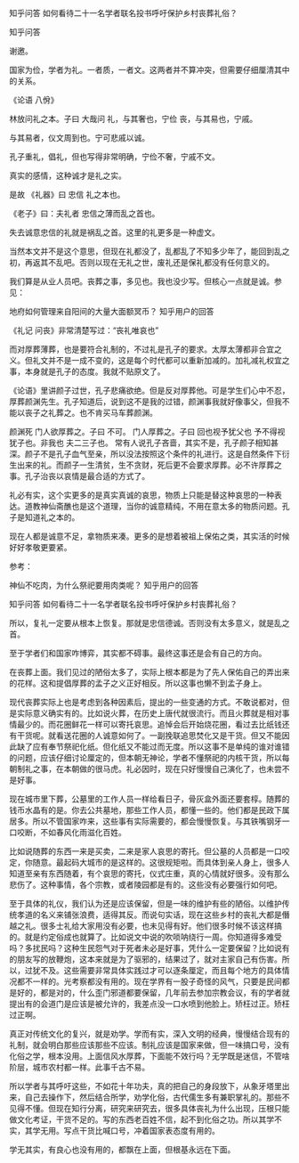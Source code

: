  
 知乎问答 如何看待二十一名学者联名投书呼吁保护乡村丧葬礼俗？ 
 
 
 
 
 
 知乎问答 
 
 

 

 谢邀。

 

 国家为俭，学者为礼。一者质，一者文。这两者并不算冲突，但需要仔细厘清其中的关系。

 

 《论语 八佾》 

 林放问礼之本。子曰 大哉问 礼，与其奢也，宁俭 丧，与其易也，宁戚。 

 与其易者，仪文周到也。宁可悲戚以诚。

 孔子重礼，倡礼，但也写得非常明确，宁俭不奢，宁戚不文。

 

 真实的感情，这种诚才是礼之实。

 

 是故 《礼器》曰 忠信 礼之本也。 

 

 

 《老子》曰：夫礼者 忠信之薄而乱之首也。 

 失去诚意忠信的礼就是祸乱之首。这里的礼更多是一种虚文。 

 

 

 当然本文并不是这个意思，但现在礼都没了，乱都乱了不知多少年了，能回到乱之初，再返其不乱吧。否则以现在无礼之世，废礼还是保礼都没有任何意义的。

 

 我们算是从业人员吧。丧葬之事，多见也。我也没少写。但核心一点就是诚。参见：

 

 地府如何管理来自阳间的大量大面额冥币？ 知乎用户的回答 

 

 《礼记 问丧》非常清楚写过：“丧礼唯哀也” 

 

 而对厚葬薄葬，也是要符合礼制的，不过礼是孔子的要求。太厚太薄都非合宜之义。但礼文并不是一成不变的，这是每个时代都可以重新加减的。加礼减礼权宜之事，本身就是孔子的态度。我就不贴原文了。

 

 《论语》里讲颜子过世，孔子悲痛欲绝。但是反对厚葬他。可是学生们心中不忍，厚葬颜渊先生。孔子知道后，说到这不是我的过错，颜渊事我就好像事父，但我不能以丧子之礼葬之。也不肯买马车葬颜渊。

 颜渊死 门人欲厚葬之。子曰 不可。 门人厚葬之。子曰 回也视予犹父也 予不得视犹子也。非我也 夫二三子也。 常有人说孔子吝啬，其实不是，孔子颜子相知甚深。颜子不是孔子血气至亲，所以没法按照这个条件的礼进行。这是自然条件下衍生出来的礼。而颜子一生清贫，生不贪财，死后更不会要求厚葬。必不许厚葬之事。孔子治丧以哀情是最合适的方式了。

 

 礼必有实，这个实更多的是真实真诚的哀思，物质上只能是替这种哀思的一种表达。道教神仙斋醮也是这个道理，当你的诚意精纯，不用在意太多的物质问题。孔子是知道礼之本的。

 

 现在人都是诚意不足，拿物质来凑。更多的是想着被祖上保佑之类，其实活的时候好好孝敬更要紧。

 

 参考：

 神仙不吃肉，为什么祭祀要用肉类呢？ 知乎用户的回答 

 知乎问答 如何看待二十一名学者联名投书呼吁保护乡村丧葬礼俗？ 

 所以，复礼一定要从根本上恢复。那就是忠信德诚。否则没有太多意义，就是乱之首。

 

 至于学者们和国家咋博弈，其实都不碍事。最终这事还是会有自己的方向。

 

 在丧葬上面。我们见过的陋俗太多了，实际上根本都是为了先人保佑自己的弄出来的花样。这和提倡厚葬的孟子之义正好相反。所以这事也懒不到孟子身上。

 

 现代丧葬实际上也是考虑到各种因素后，提出的一些变通的方式。不敢说都对，但是实际意义确实有的。比如说火葬，在历史上唐代就很流行。而且火葬就是相对事情最少的。而花圈鲜花一样可以寄托哀思。追悼会后开始烧花圈，看过去比纸钱还有干货呢。就看送花圈的人诚意如何了。一副挽联追思焚化又是干货。但又不能因此缺了应有奉节祭祀化纸。但化纸又不能过而无度。所以这事不是单纯的谁对谁错的问题，应该仔细讨论厘定的，但本朝无神论，学者不懂祭祀的内核干货，所以每朝制礼之事，在本朝做的很马虎。礼必因时，现在只好慢慢自己演化了，也未尝不是好事。

 

 现在城市里下葬，公墓里的工作人员一样给看日子，骨灰盒外面还要套椁。随葬的钱币水晶有的是。你去公共墓地，那些工作人员，都懂一些的。他们都是民政下属居多。所以不管国家咋来，这些事有实际需要的，都会慢慢恢复。与其铁嘴钢牙一口咬断，不如春风化雨滋化百姓。

 

 比如说随葬的东西一来是买卖，二来是家人哀思的寄托。但公墓的人员都是一口咬定，你随意。最起码大城市的是这样的。这很规矩啦。而具体到亲人身上，很多人知道至亲有东西随着，有个哀思的寄托，仪式庄重，真的心情就好很多。没有那么悲伤了。这种事情，各个宗教，或者陵园都是有的。这些没有必要强行如何吧。

 

 至于具体的礼仪，我们认为还是应该保留，但是一味的维护有些的陋俗。以维护传统孝道的名义来铺张浪费，适得其反。而说句实话，现在这些乡村的丧礼大都是僭越之礼。很多士礼给大家用没有必要，也未见得有好。他们很多时候不该这样搞的。就是约定俗成也就算了。比如说文中说的吹唢呐绕行一周。你知道得多难受吗？多扰民吗？这种生民怨气对于死者未必是好事，凭什么一定要保留？比如说有的朋友写的放鞭炮，这本来就是为了驱邪的，结果过了，就对主家自己有伤害。所以，过犹不及。这些需要非常具体实践过才可以逐条厘定，而且每个地方的具体情况都不一样的。光考察都没有用的。现在学界有一股子奇怪的风气，只要是民间都是好的，都是对的，什么歪门邪道都要保留，几年前去参加宗教会议，有的学者就提出有的会道门是应该是被允许的，我差点没一口水喷到他脸上。矫枉过正。矫枉过正啊。

 

 真正对传统文化的复兴，就是劝学。学而有实，深入文明的经典，慢慢结合现有的礼制，就会明白那些应该那些不应该。制礼应该是国家来做，但一味搞口号，没有化俗之学，根本没用。上面信风水厚葬，下面能不效行吗？无学既是迷信，不管啥阶层，城市农村都一样。此事千古不易。

 

 所以学者与其呼吁这些，不如花十年功夫，真的把自己的身段放下，从象牙塔里出来，自己去操作下，然后结合所学，劝学化俗，古代儒生多有兼职掌礼的。那些不见得不懂。但现在知行分离，研究来研究去，很多具体丧礼为什么出现，压根只能做文化考证，干货不足的。写的东西老百姓不信，起不到化俗之功。所以其学不实，其学无用。写点干货比喊口号，冲着国家表态度有用的。

 

 学无其实，有良心也没有用的，都飘在上面，但根基永远在下面。 